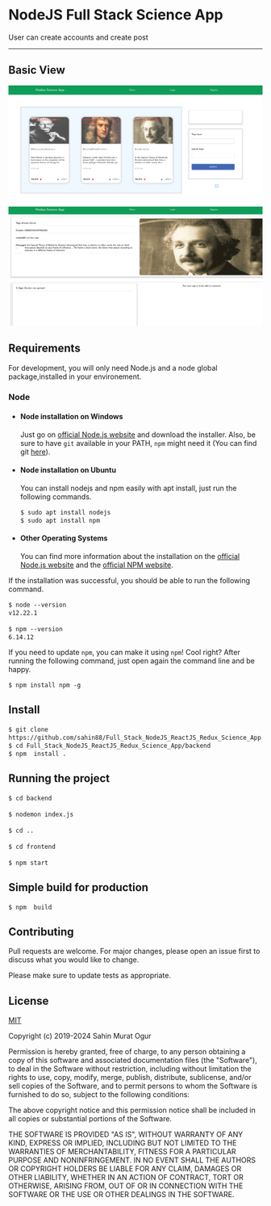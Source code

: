 # NodeJS Full Stack Science App

User can create accounts and create post

---

## Basic View

<img width="520" alt="spring_crud_" src="https://github.com/sahin88/Full_Stack_NodeJS_ReactJS_Redux_Science_App/blob/main/nodeJS_science.png">
<img width="520" alt="spring_crud_" src="https://github.com/sahin88/Full_Stack_NodeJS_ReactJS_Redux_Science_App/blob/main/nodeJS_science_2.png">

## Requirements

For development, you will only need Node.js and a node global package,installed in your environement.

### Node

- #### Node installation on Windows

  Just go on [official Node.js website](https://nodejs.org/) and download the installer.
  Also, be sure to have `git` available in your PATH, `npm` might need it (You can find git [here](https://git-scm.com/)).

- #### Node installation on Ubuntu

  You can install nodejs and npm easily with apt install, just run the following commands.

      $ sudo apt install nodejs
      $ sudo apt install npm

- #### Other Operating Systems
  You can find more information about the installation on the [official Node.js website](https://nodejs.org/) and the [official NPM website](https://npmjs.org/).

If the installation was successful, you should be able to run the following command.

    $ node --version
    v12.22.1

    $ npm --version
    6.14.12

If you need to update `npm`, you can make it using `npm`! Cool right? After running the following command, just open again the command line and be happy.

    $ npm install npm -g

###

## Install

    $ git clone https://github.com/sahin88/Full_Stack_NodeJS_ReactJS_Redux_Science_App
    $ cd Full_Stack_NodeJS_ReactJS_Redux_Science_App/backend
    $ npm  install .

## Running the project

    $ cd backend

    $ nodemon index.js

    $ cd ..

    $ cd frontend

    $ npm start

## Simple build for production

    $ npm  build

## Contributing

Pull requests are welcome. For major changes, please open an issue first to discuss what you would like to change.

Please make sure to update tests as appropriate.

## License

[MIT](https://choosealicense.com/licenses/mit/)

Copyright (c) 2019-2024 Sahin Murat Ogur

Permission is hereby granted, free of charge, to any person obtaining a copy of this software and associated documentation files (the "Software"),
to deal in the Software without restriction, including without limitation the rights to use, copy, modify, merge, publish, distribute, sublicense, and/or sell copies of the Software, and to permit persons to whom the Software is furnished to do so, subject to the following conditions:

The above copyright notice and this permission notice shall be included in all copies or substantial portions of the Software.

THE SOFTWARE IS PROVIDED "AS IS", WITHOUT WARRANTY OF ANY KIND, EXPRESS OR IMPLIED, INCLUDING BUT NOT LIMITED TO THE WARRANTIES OF MERCHANTABILITY, FITNESS FOR A PARTICULAR PURPOSE AND NONINFRINGEMENT. IN NO EVENT SHALL THE AUTHORS OR COPYRIGHT HOLDERS BE LIABLE FOR ANY CLAIM, DAMAGES OR OTHER LIABILITY,
WHETHER IN AN ACTION OF CONTRACT, TORT OR OTHERWISE, ARISING FROM, OUT OF OR IN CONNECTION WITH THE SOFTWARE OR THE USE OR OTHER DEALINGS IN THE SOFTWARE.

